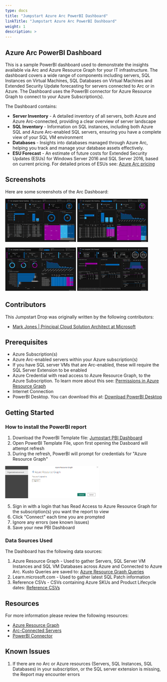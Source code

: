 ```yaml
---
type: docs
title: "Jumpstart Azure Arc PowerBI Dashboard"
linkTitle: "Jumpstart Azure Arc PowerBI Dashboard"
weight: 1
description: >
---
```


## Azure Arc PowerBI Dashboard

This is a sample PowerBI dashboard used to demonstrate the insights available via Arc and Azure Resource Graph for your IT infrastructure. The dashboard covers a wide range of components including servers, SQL Instances on Virtual Machines, SQL Databases on Virtual Machines and Extended Security Update forecasting for servers connected to Arc or in Azure. The Dashboard uses the PowerBI connector for Azure Resource Graph to connect to your Azure Subscription(s). 

The Dashboard contains:

* **Server Inventory** - A detailed inventory of all servers, both Azure and Azure Arc-connected, providing a clear overview of server landscape
* **SQL Inventory** - Information on SQL instances, including both Azure SQL and Azure Arc-enabled SQL servers, ensuring you have a complete view of your SQL VM environment
* **Databases** - Insights into databases managed through Azure Arc, helping you track and manage your database assets effectively.
* **ESU Forecast** - An estimate of future costs for Extended Security Updates (ESUs) for Windows Server 2016 and SQL Server 2016, based on current pricing. For detailed prices of ESUs see: [Azure Arc pricing](https://azure.microsoft.com/en-us/pricing/details/azure-arc/core-control-plane/)

## Screenshots

Here are some screenshots of the Arc Dashboard:
<p float="left">
  <img src="artifacts/media/server_inventory_screenshot.png" alt="Server Inventory" width="45%" />
  <img src="artifacts/media/sqlserver_inventory_screenshot.png" alt="SQL Server Inventory" width="45%" />
</p>
<p float="left">
  <img src="artifacts/media/sqldatabase_inventory_screenshot.png" alt="SQL Database Inventory" width="45%" />
  <img src="artifacts/media/esu_forecast_screenshot.png" alt="ESU Forecast" width="45%" />
</p>

## Contributors

This Jumpstart Drop was originally written by the following contributors:

* [Mark Jones | Principal Cloud Solution Architect at Microsoft](www.linkedin.com/in/joneslmark)

## Prerequisites

* Azure Subscription(s)
* Azure Arc-enabled servers within your Azure subscription(s)
* If you have SQL server VMs that are Arc-enabled, these will require the SQL Server Extension to be enabled
* Azure Credential with read access to Azure Resource Graph, to the Azure Subscription. To learn more about this see: [Permissions in Azure Resource Graph](https://learn.microsoft.com/en-us/azure/governance/resource-graph/overview#permissions-in-azure-resource-graph)
* Internet Connection
* PowerBI Desktop. You can download this at: [Download PowerBI Desktop](https://www.microsoft.com/en-us/power-platform/products/power-bi/downloads?msockid=0c5db1779a21637012a6a5f29bea62ee)

## Getting Started

### How to install the PowerBI report

1. Download the PowerBI Template file: <a href="/azure_arc_dashboard_v1.pbit">Jumpstart PBI Dashboard</a>
2. Open PowerBI Template File, upon first opening the Dasboard will attempt refresh
3. During the refresh, PowerBI will prompt for credentials for "Azure Resource Graph"

<img src="artifacts/media/arg_connector_screenshot.png" alt="Azure Resource Graph Connector" width="60%" />

5. Sign in with a login that has Read Access to Azure Resource Graph for the subscription(s) you want the report to view
6. Click "Connect" each time you are prompted
7. Ignore any errors (see known Issues)
8. Save your new PBI Dashboard

### Data Sources Used
The Dashboard has the following data sources:
1. Azure Resource Graph - Used to gather Servers, SQL Server VM Instances and SQL VM Databases across Azure and Connected to Azure Arc. Kusto Queries are saved to: <a href="/artifacts/arg_queries/">Azure Resource Graph Queries</a>
2. Learn.microsoft.com - Used to gather latest SQL Patch information
3. Reference CSVs - CSVs containing Azure SKUs and Product Lifecycle dates: <a href="/artifacts/reference/">Reference CSVs</a>

## Resources

For more information please review the following resources:

* [Azure Resource Graph](https://learn.microsoft.com/en-us/azure/governance/resource-graph/overview#permissions-in-azure-resource-graph)
* [Arc-Connected Servers](https://learn.microsoft.com/en-us/azure/azure-arc/servers/overview)
* [PowerBI Connector](https://learn.microsoft.com/en-us/azure/governance/resource-graph/power-bi-connector-quickstart?tabs=power-bi-desktop#connect-azure-resource-graph-with-power-bi-connector)


## Known Issues
1. If there are no Arc or Azure resources (Servers, SQL Instances, SQL Databases) in your subscription, or the SQL server extension is missing, the Report may encounter errors